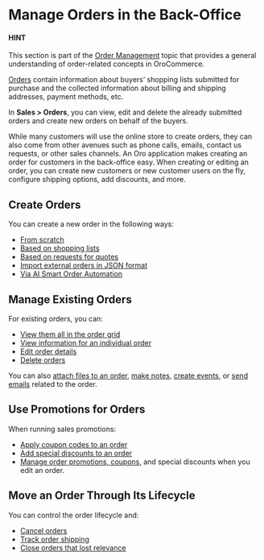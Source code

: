 <a id="user-guide-sales-orders"></a>

# Manage Orders in the Back-Office

#### HINT
This section is part of the [Order Management](../../../concept-guides/customers-sales/orders/index.md#concept-guide-orders) topic that provides a general understanding of order-related concepts in OroCommerce.

[Orders](../../../glossary.md#term-Order) contain information about buyers’ shopping lists submitted for purchase and the collected information about billing and shipping addresses, payment methods, etc.

In **Sales > Orders**, you can view, edit and delete the already submitted orders and create new orders on behalf of the buyers.

While many customers will use the online store to create orders, they can also come from other avenues such as phone calls, emails, contact us requests, or other sales channels. An Oro application makes creating an order for customers in the back-office easy. When creating or editing an order, you can create new customers or new customer users on the fly, configure shipping options, add discounts, and more.

## Create Orders

You can create a new order in the following ways:

* [From scratch](create.md#user-guide-sales-orders-create)
* [Based on shopping lists](create.md#user-guide-sales-orders-create-from-shopping-lists)
* [Based on requests for quotes](create.md#user-guide-sales-orders-create-from-rfq)
* [Import external orders in JSON format](external-orders-import.md#user-guide-sales-orders-external-orders-import)
* [Via AI Smart Order Automation](create.md#user-guide-sales-orders-create-from-ai-smart-order)

## Manage Existing Orders

For existing orders, you can:

* [View them all in the order grid](manage.md#user-guide-sales-orders-viewlist)
* [View information for an individual order](view.md#user-guide-sales-orders-view)
* [Edit order details](manage.md#user-guide-sales-orders-edit)
* [Delete orders](manage.md#doc-orders-actions-delete)

You can also [attach files to an order](../../getting-started/information-management/attachments.md#user-guide-activities-attachments), [make notes](../../getting-started/information-management/notes.md#user-guide-add-note), [create events](../../activities/calendar-events/index.md#doc-activities-events), or [send emails](../../getting-started/user-menu/my-emails.md#user-guide-using-emails) related to the order.

## Use Promotions for Orders

When running sales promotions:

* [Apply coupon codes to an order](../../marketing/promotions/coupons/index.md#user-guide-marketing-promotions-coupons-edit-on-order-page)
* [Add special discounts to an order](../../marketing/promotions/promotions/manage-discounts-in-orders.md#user-guide-sales-orders-promotions-add-special-discount)
* [Manage order promotions, coupons](../../marketing/promotions/coupons/index.md#user-guide-marketing-promotions-coupons-edit-manage-when-editing-an-order), and special discounts when you edit an order.

## Move an Order Through Its Lifecycle

You can control the order lifecycle and:

* [Cancel orders](control.md#doc-orders-actions-cancel)
* [Track order shipping](track-order.md#user-guide-shipping-order)
* [Close orders that lost relevance](control.md#doc-orders-actions-close)

<!-- fa-bars = fa-navicon -->
<!-- Ic Tiles is used as Set As Default in saved views, and as tiles in display layout options -->
<!-- IcPencil refers to Rename in Commerce and Inline Editing in CRM -->
<!-- Check mark in the square. -->
<!-- SortDesc is also used as drop-down arrow -->
<!-- A -->
<!-- B -->
<!-- C -->
<!-- D -->
<!-- E -->
<!-- F -->
<!-- G -->
<!-- H -->
<!-- I -->
<!-- L -->
<!-- M -->
<!-- P -->
<!-- R -->
<!-- S -->
<!-- T -->
<!-- U -->
<!-- Z -->
